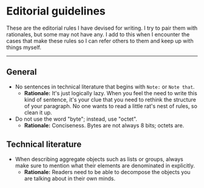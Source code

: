 # Editorial guidelines

These are the editorial rules I have devised for writing. I try to pair them with rationales, but some may not have any. I add to this when I encounter the cases that make these rules so I can refer others to them and keep up with things myself.

-----

## General

* No sentences in technical literature that begins with `Note:` or `Note that`.
	* **Rationale:** It's just logically lazy. When you feel the need to write this kind of sentence, it's your clue that you need to rethink the structure of your paragraph. No one wants to read a little rat's nest of rules, so clean it up.
* Do not use the word "byte"; instead, use "octet".
	* **Rationale:** Conciseness. Bytes are not always 8 bits; octets are.

## Technical literature

* When describing aggregate objects such as lists or groups, always make sure to mention what their elements are denominated in explicitly.
	* **Rationale:** Readers need to be able to decompose the objects you are talking about in their own minds.

